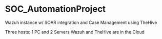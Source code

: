 # SOC_AutomationProject
Wazuh instance w/ SOAR integration and Case Management using TheHive

Three hosts: 1 PC and 2 Servers
Wazuh and TheHive are in the Cloud
